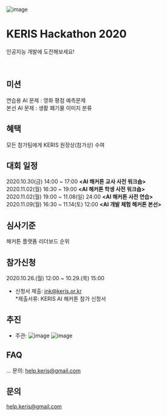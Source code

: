 ![image](https://user-images.githubusercontent.com/72900535/96069868-0dac7f00-0eda-11eb-9d27-70bebfb0255e.png)
# KERIS Hackathon 2020
인공지능 개발에 도전해보세요! <p>
<br>  
  
## 미션
연습용 AI 문제 : 영화 평점 예측문제<br>
본선 AI 문제 : 생활 폐기물 이미지 분류

## 혜택
모든 참가팀에게 KERIS 원장상(참가상) 수여 

## 대회 일정
2020.10.30(금) 14:00 ~ 17:00 <b><AI 해커톤 교사 사전 워크숍></b><br>
2020.11.02(월) 16:30 ~ 19:00 <b><AI 해커톤 학생 사전 워크숍></b><br>
2020.11.02(월) 19:00 ~ 11.08(일) 24:00 <b><AI 해커톤 사전 연습></b><br>
2020.11.09(월) 16:30 ~ 11.14(토) 12:00 <b><AI 개발 체험 해커톤 본선></b><br>

## 심사기준
해커톤 플랫폼 리더보드 순위

## 참가신청
2020.10.26.(월) 12:00 ~ 10.29.(목) 15:00 <br>
- 신청서 제출: jnk@keris.or.kr<br>
*제출서류: KERIS AI 해커톤 참가 신청서

## 추진
- 주관:
![image](https://user-images.githubusercontent.com/72900535/96530265-0b736780-12c2-11eb-81c5-a0575545e438.png)
![image](https://user-images.githubusercontent.com/72900535/96530750-0662e800-12c3-11eb-817e-96058b8cf3aa.png)

## FAQ
...
문의: help.keris@gmail.com
## 문의
help.keris@gmail.com
